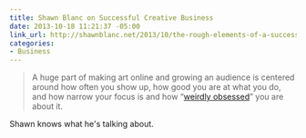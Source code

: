 ```yaml
---
title: Shawn Blanc on Successful Creative Business
date: 2013-10-18 11:21:37 -05:00
link_url: http://shawnblanc.net/2013/10/the-rough-elements-of-a-successful-creataive-business
categories:
- Business
---
```


>A huge part of making art online and growing an audience is centered around how often you show up, how good you are at what you do, and how narrow your focus is and how “[weirdly obsessed](http://daringfireball.net/2009/03/obsession_times_voice)” you are about it.

Shawn knows what he's talking about.
